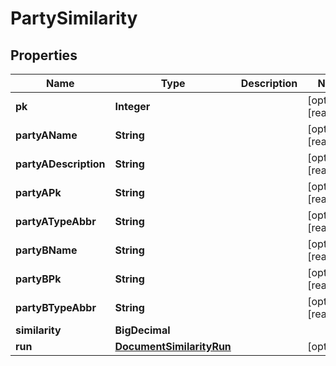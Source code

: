 

# PartySimilarity


## Properties

| Name | Type | Description | Notes |
|------------ | ------------- | ------------- | -------------|
|**pk** | **Integer** |  |  [optional] [readonly] |
|**partyAName** | **String** |  |  [optional] [readonly] |
|**partyADescription** | **String** |  |  [optional] [readonly] |
|**partyAPk** | **String** |  |  [optional] [readonly] |
|**partyATypeAbbr** | **String** |  |  [optional] [readonly] |
|**partyBName** | **String** |  |  [optional] [readonly] |
|**partyBPk** | **String** |  |  [optional] [readonly] |
|**partyBTypeAbbr** | **String** |  |  [optional] [readonly] |
|**similarity** | **BigDecimal** |  |  |
|**run** | [**DocumentSimilarityRun**](DocumentSimilarityRun.md) |  |  [optional] |



